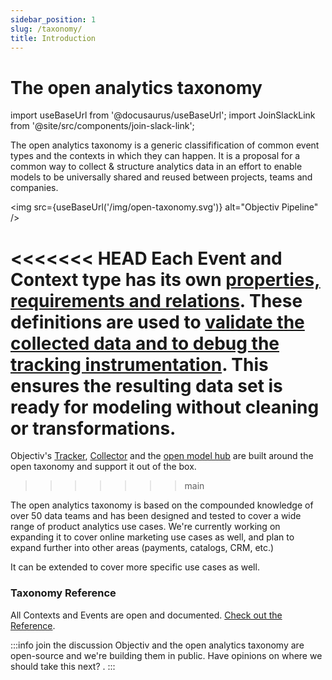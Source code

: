 ```yaml
---
sidebar_position: 1
slug: /taxonomy/
title: Introduction
---
```


# The open analytics taxonomy 

import useBaseUrl from '@docusaurus/useBaseUrl';
import JoinSlackLink from '@site/src/components/join-slack-link';

The open analytics taxonomy is a generic classifification of common event types and the contexts in which they can happen. It is a proposal for a common way to collect & structure analytics data in an effort to enable models to be universally shared and reused between projects, teams and companies.

<img src={useBaseUrl('/img/open-taxonomy.svg')} alt="Objectiv Pipeline" />

<<<<<<< HEAD
Each Event and Context type has its own [properties, requirements and relations](./taxonomy/reference/overview.md). These definitions are used to [validate the collected data and to debug the tracking instrumentation](./tracking/core-concepts/validation.md). This ensures the resulting data set is ready for modeling without cleaning or transformations. 
=======
Objectiv's [Tracker](/tracking/introduction.md), [Collector](/tracking/collector) and the [open model hub](/modeling/index.mdx) are built around the open taxonomy and support it out of the box.
>>>>>>> main

The open analytics taxonomy is based on the compounded knowledge of over 50 data teams and has been designed and tested to cover a wide range of product analytics use cases. We're currently working on expanding it to cover online marketing use cases as well, and plan to expand further into other areas (payments, catalogs, CRM, etc.)

It can be extended to cover more specific use cases as well.

### Taxonomy Reference
All Contexts and Events are open and documented. [Check out the Reference](./reference/overview.md).

:::info join the discussion
Objectiv and the open analytics taxonomy are open-source and we're building them in public. Have opinions on where we should take this next? <JoinSlackLink linkText='Join us on Slack' />.
:::



